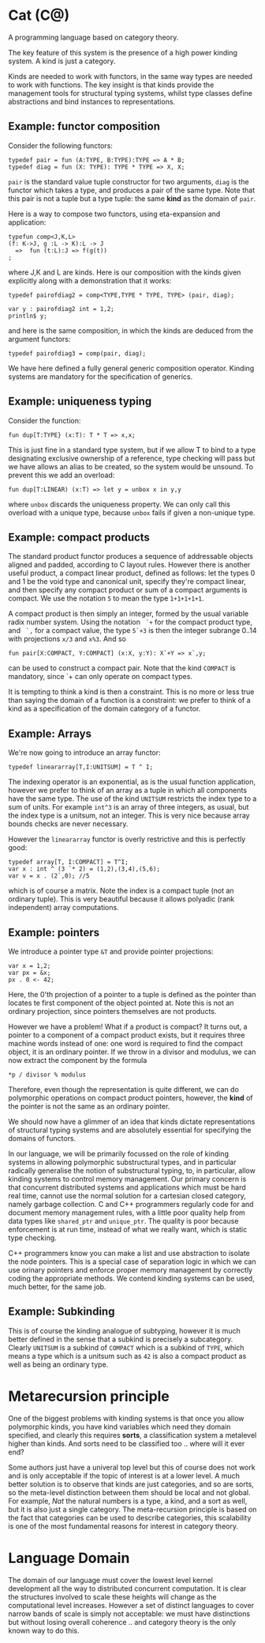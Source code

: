 Cat (C@) 
========

A programming language based on category theory.

The key feature of this system is the presence of a high power kinding system. A kind is just a category.

Kinds are needed to work with functors, in the same way types are needed to work with functions.
The key insight is that kinds provide the management tools for structural typing systems, whilst type classes define abstractions and bind instances to representations.

Example: functor composition
-----------------------------
Consider the following functors:
```
typedef pair = fun (A:TYPE, B:TYPE):TYPE => A * B;
typedef diag = fun (X: TYPE): TYPE * TYPE => X, X;
```
`pair` is the standard value tuple constructor for two arguments,
`diag` is the functor which takes a type, and produces
a pair of the same type. Note that this pair is not
a tuple but a type tuple: the same **kind** as the domain of `pair`.

Here is a way to compose two functors, using eta-expansion and application:
```
typefun comp<J,K,L>
(f: K->J, g :L -> K):L -> J
  =>  fun (t:L):J => f(g(t))
;
```
where J,K and L are kinds. Here is our composition with the kinds given explicitly along with a demonstration that it works:

```
typedef pairofdiag2 = comp<TYPE,TYPE * TYPE, TYPE> (pair, diag);

var y : pairofdiag2 int = 1,2;
println$ y;
```
and here is the same composition, in which the kinds are deduced from the argument functors:
```
typedef pairofdiag3 = comp(pair, diag);
```
We have here defined a fully general generic composition operator. Kinding systems are mandatory for the specification of generics.

Example: uniqueness typing
--------------------------
Consider the function:
```
fun dup[T:TYPE} (x:T): T * T => x,x;
```
This is just fine in a standard type system, but if we allow T to bind to a type designating exclusive ownership of a reference, type checking will pass but we have allows an alias to be created, so the system would be unsound. To prevent this we add an overload:
```
fun dup[T:LINEAR) (x:T) => let y = unbox x in y,y
```
where `unbox` discards the uniqueness property.  We can only call this overload with a unique type, because `unbox` fails if given a non-unique type.

Example: compact products
-------------------------
The standard product functor produces a sequence of addressable objects aligned and padded, according to C layout rules. However there is another useful product, a compact linear product, defined as follows: let the types 0 and 1 be the void type and canonical unit, specify they're compact linear, and then specify any compact product or sum of a compact arguments is compact. We use the notation `5` to mean the type `1+1+1+1+1`.

A compact product is then simply an integer, formed by the usual variable radix number system. Using the notation ``` `+``` for the compact product type, and ``` `,``` for a compact value, the type ```5`+3``` is then the integer subrange 0..14 with projections `x/3` and `x%3`. And so
```
fun pair[X:COMPACT, Y:COMPACT] (x:X, y:Y): X`+Y => x`,y;
```
can be used to construct a compact pair. Note that the kind `COMPACT` is mandatory, since `+ can only operate on compact types.

It is tempting to think a kind is then a constraint. This is no more or less true than saying the domain of a function is a constraint: we prefer to think of a kind as a specification of the domain category of a functor.

Example: Arrays
---------------
We're now going to introduce an array functor:
```
typedef lineararray[T,I:UNITSUM] = T ^ I;
```
The indexing operator is an exponential, as is the usual function application, however we prefer to think of an array as a tuple in which all components have the same type. The use of the kind `UNITSUM` restricts the index type to a sum of units. For example `int^3` is an array of three integers, as usual, but the index type is a unitsum, not an integer. This is very nice because array bounds checks are never necessary.

However the `lineararray` functor is overly restrictive and this is perfectly good:
```
typedef array[T, I:COMPACT] = T^I;
var x : int ^ (3 `* 2) = (1,2),(3,4),(5,6);
var v = x . (2`,0); //5 
```
which is of course a matrix. Note the index is a compact tuple (not an ordinary tuple). This is very beautiful because it allows polyadic (rank independent) array computations.

Example: pointers
-----------------

We introduce a pointer type ```&T``` and provide pointer projections:
```
var x = 1,2;
var px = &x;
px . 0 <- 42;
```
Here, the 0'th projection of a pointer to a tuple is defined as the pointer than locates te first component of the object pointed at. Note this is not an ordinary projection, since pointers themselves are not products.

However we have a problem! What if a product is compact?
It turns out, a pointer to a component of a compact product exists, but it requires three machine words instead of one: one word is required to find the compact object, it is an ordinary pointer. If we throw in a divisor and modulus, we can now extract the component by the formula
```
*p / divisor % modulus
```

Therefore, even though the representation is quite different, we can do polymorphic operations on compact product pointers, however, the **kind** of the pointer is not the same as an ordinary pointer. 

We should now have a glimmer of an idea that kinds dictate representations of structural typing systems and are absolutely essential for specifying the domains of functors.

In our language, we will be primarily focussed on the role of kinding systems in allowing polymorphic substructural types, and in particular radically generalise the notion of substructural typing, to, in particular, allow kinding systems to control memory management. Our primary concern is that concurrent distributed systems and applications which must be hard real time, cannot use the normal solution for a cartesian closed category, namely garbage collection. C and C++ programmers regularly code for and document memory management rules, with a little poor quality help from data types like `shared_ptr` and `unique_ptr`. The quality is poor because enforcement is at run time, instead of what we really want, which is static type checking.

C++ programmers know you can make a list and use abstraction to isolate the node pointers. This is a special case of separation logic in which we can use orinary pointers and enforce proper memory management by correctly coding the appropriate methods. We contend kinding systems can be used, much better, for the same job.

Example: Subkinding
-------------------
This is of course the kinding analogue of subtyping, however it is much better defined in the sense that a subkind is precisely a subcategory. Clearly `UNITSUM` is a subkind of `COMPACT` which is a subkind of `TYPE`, which means a type which is a unitsum such as `42` is also a compact product as well as being an ordinary type.

Metarecursion principle
=======================

One of the biggest problems with kinding systems is that once you allow polymorphic kinds, you have kind variables which need they domain specified, and clearly this requires **sorts**, a classification system a metalevel higher than kinds. And sorts need to be classified too .. where will it ever end?

Some authors just have a univeral top level but this of course does not work and is only acceptable if the topic of interest is at a lower level. A much better solution is to observe that kinds are just categories, and so are sorts, so the meta-level distinction between them should be local and not global. For example, *Nat* the natural numbers is a type, a kind, and a sort as well, but it is also just a single category. The meta-recursion principle is based on the fact that categories can be used to describe categories, this scalability is one of the most fundamental reasons for interest in category theory.

Language Domain
===============

The domain of our language must cover the lowest level kernel development all the way to distributed concurrent computation. It is clear the structures involved to scale these heights will change as the computational level increases. However a set of distinct languages to cover narrow bands of scale is simply not acceptable: we must have distinctions but without losing overall coherence .. and category theory is the only known way to do this.
